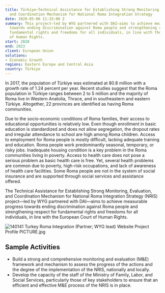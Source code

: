 ```yaml
---
title: Türkiye—Technical Assistance for Establishing Strong Monitoring, Evaluation,
  and Coordination Mechanism for National Roma Integration Strategy
date: 2020-05-06 11:33:00 Z
summary: This project—led by WYG partnered with DAI—aims to achieve measurable progress
  towards ending discrimination against Roma people and strengthening respect for
  fundamental rights and freedoms for all individuals, in line with the European Court
  of Human Rights.
start: 2020
end: 2023
client: European Union
solutions:
- Economic Growth
regions: Eastern Europe and Central Asia
country: Türkiye
---
```


In 2017, the population of Türkiye was estimated at 80.8 million with a growth rate of 1.24 percent per year. Recent studies suggest that the Roma population in Türkiye ranges between 2 to 5 million and the majority of Roma live in Western Anatolia, Thrace, and in southeastern and eastern Türkiye. Altogether, 22 provinces are identified as having Roma communities.

Due to the socio-economic conditions of Roma families, their access to educational opportunities is relatively low. Even though enrollment in basic education is standardized and does not allow segregation, the dropout rates and irregular attendance to school are high among Roma children. Access to employment for Roma people is mostly difficult, lacking adequate training and education. Roma people work predominantly seasonal, temporary, or risky jobs. Inadequate housing condition is a key problem in the Roma communities living in poverty. Access to health care does not pose a serious problem as basic health care is free. Yet, several health problems are common due to poverty, high-risk occupations, and lack of awareness of health care facilities. Some Roma people are not in the system of social insurance and are supported through social services and assistance offered.

The Technical Assistance for Establishing Strong Monitoring, Evaluation, and Coordination Mechanism for National Roma Integration Strategy (NRIS) project—led by WYG partnered with DAI—aims to achieve measurable progress towards ending discrimination against Roma people and strengthening respect for fundamental rights and freedoms for all individuals, in line with the European Court of Human Rights.

![140141 Turkey Roma Integration (Partner; WYG lead) Website Project Profile PICTURE.jpg](/uploads/140141%20Turkey%20Roma%20Integration%20(Partner;%20WYG%20lead)%20Website%20Project%20Profile%20PICTURE.jpg)

## Sample Activities

* Build a strong and comprehensive monitoring and evaluation (M&E) framework and mechanism to assess the progress of the actions and the degree of the implementation of the NRIS, nationally and locally.
* Develop the capacity of the staff of the Ministry of Family, Labor, and Social Services, particularly those of key stakeholders to ensure that an efficient and effective M&E process of the NRIS is in place.